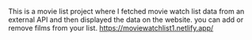 This is a movie list project where I fetched movie watch list data from an external API and then displayed the data on the website. you can add or remove films from your list.                                                                                            https://moviewatchlist1.netlify.app/      
 
